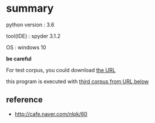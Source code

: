 # summary

 python version : 3.6
 
 tool(IDE) : spyder 3.1.2
 
 OS : windows 10

 **be careful**
 
 For test corpus, you could download [the URL](http://cafe.naver.com/nlpk/60)
 
 this program is executed with [third corpus from URL below](http://nlp.kookmin.ac.kr/down/data/RAW2169-CORE.zip)

## reference 

 - http://cafe.naver.com/nlpk/60

